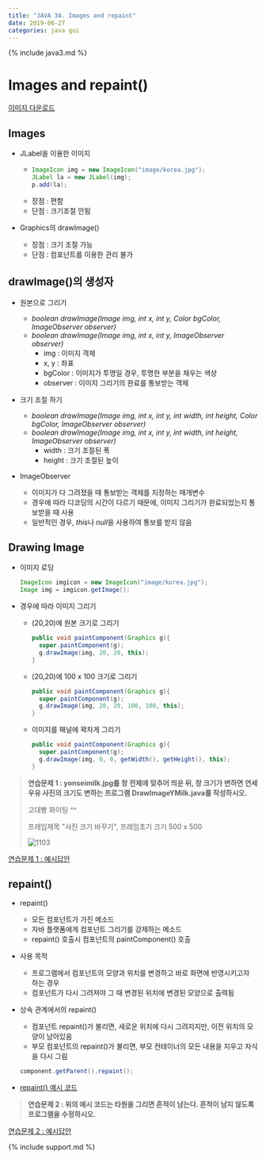 ```yaml
---
title: "JAVA 34. Images and repaint"
date: 2019-06-27
categories: java gui
---
```


{% include java3.md %}

# Images and repaint()

[이미지 다운로드](https://github.com/DetegiCE/JavaStudy/tree/master/chapter11/image)

## Images

* JLabel을 이용한 이미지
  * ~~~java
    ImageIcon img = new ImageIcon("image/korea.jpg");
    JLabel la = new JLabel(img);
    p.add(la);
    ~~~
  * 장점 : 편함
  * 단점 : 크기조절 안됨
  
* Graphics의 drawImage()
  * 장점 : 크기 조절 가능
  * 단점 : 컴포넌트를 이용한 관리 불가

## drawImage()의 생성자

* 원본으로 그리기
  * *boolean drawImage(Image img, int x, int y, Color bgColor, ImageObserver observer)*
  * *boolean drawImage(Image img, int x, int y, ImageObserver observer)*
    * img : 이미지 객체
    * x, y : 좌표
    * bgColor : 이미지가 투명일 경우, 투명한 부분을 채우는 색상
    * observer : 이미지 그리기의 완료를 통보받는 객체
    
* 크기 조절 하기
  * *boolean drawImage(Image img, int x, int y, int width, int height, Color bgColor, ImageObserver observer)*
  * *boolean drawImage(Image img, int x, int y, int width, int height, ImageObserver observer)*
    * width : 크기 조절된 폭
    * height : 크기 조절된 높이
    
* ImageObserver 
  * 이미지가 다 그려졌을 때 통보받는 객체를 지정하는 매개변수
  * 경우에 따라 디코딩의 시간이 다르기 때문에, 이미지 그리기가 완료되었는지 통보받을 때 사용
  * 일반적인 경우, *this*나 *null*을 사용하여 통보를 받지 않음
  
## Drawing Image

* 이미지 로딩

  ~~~java
  ImageIcon imgicon = new ImageIcon("image/korea.jpg");
  Image img = imgicon.getImage();
  ~~~
  
* 경우에 따라 이미지 그리기
  * (20,20)에 원본 크기로 그리기
  
    ~~~java
    public void paintComponent(Graphics g){
      super.paintComponent(g);
      g.drawImage(img, 20, 20, this);
    }
    ~~~
    
  * (20,20)에 100 x 100 크기로 그리기
  
    ~~~java
    public void paintComponent(Graphics g){
      super.paintComponent(g);
      g.drawImage(img, 20, 20, 100, 100, this);
    }
    ~~~
    
  * 이미지를 패널에 꽉차게 그리기
  
    ~~~java
    public void paintComponent(Graphics g){
      super.paintComponent(g);
      g.drawImage(img, 0, 0, getWidth(), getHeight(), this);
    }
    ~~~  
  

  
> **연습문제 1 : yonseimilk.jpg를 창 전체에 맞추어 띄운 뒤, 창 크기가 변하면 연세우유 사진의 크기도 변하는 프로그램 DrawImageYMilk.java를 작성하시오.**
>
> 고대빵 화이팅 ^^
>
> 프레임제목 "사진 크기 바꾸기", 프레임초기 크기 500 x 500
>
> ![1103](https://user-images.githubusercontent.com/26007107/60380612-593bdf00-9a83-11e9-8d5f-2d50b6761e48.png)
    
[연습문제 1 : 예시답안](https://github.com/DetegiCE/JavaStudy/blob/master/chapter11/DrawImageYMilk.java)
    
    
## repaint()

* repaint()
  * 모든 컴포넌트가 가진 메소드
  * 자바 플랫폼에게 컴포넌트 그리기를 강제하는 메소드
  * repaint() 호출시 컴포넌트의 paintComponent() 호출
  
* 사용 목적
  * 프로그램에서 컴포넌트의 모양과 위치를 변경하고 바로 화면에 반영시키고자 하는 경우
  * 컴포넌트가 다시 그려져야 그 때 변경된 위치에 변경된 모양으로 출력됨

* 상속 관계에서의 repaint()
  * 컴포넌트 repaint()가 불리면, 새로운 위치에 다시 그려지지만, 이전 위치의 모양이 남아있음
  * 부모 컴포넌트의 repaint()가 불리면, 부모 컨테이너의 모든 내용을 지우고 자식을 다시 그림
  
  ~~~java
  component.getParent().repaint();
  ~~~
    
* [repaint() 예시 코드](https://github.com/DetegiCE/JavaStudy/blob/master/chapter11/RepaintOval.java)

> **연습문제 2 : 위의 예시 코드는 타원을 그리면 흔적이 남는다. 흔적이 남지 않도록 프로그램을 수정하시오.**

[연습문제 2 : 예시답안](https://github.com/DetegiCE/JavaStudy/blob/master/chapter11/RepaintOval_.java)
    
    
{% include support.md %}
